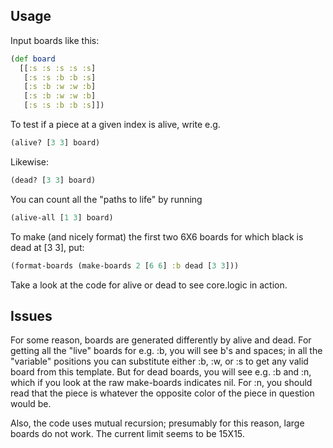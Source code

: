 Usage
----

Input boards like this:

```clojure
(def board 
  [[:s :s :s :s :s]
   [:s :s :b :b :s]
   [:s :b :w :w :b]
   [:s :b :w :w :b]
   [:s :s :b :b :s]])
```

To test if a piece at a given index is alive, write e.g.

```clojure
(alive? [3 3] board)
```

Likewise:

```clojure
(dead? [3 3] board)
```

You can count all the "paths to life" by running

```clojure
(alive-all [1 3] board)
```

To make (and nicely format) the first two 6X6 boards for which black is dead at [3 3], put:

```clojure
(format-boards (make-boards 2 [6 6] :b dead [3 3]))
```

Take a look at the code for alive or dead to see core.logic in action.

Issues
---- 

For some reason, boards are generated differently by alive and dead.  For getting all the "live" boards for e.g. :b, you will see b's and spaces; in all the "variable" positions you can substitute either :b, :w, or :s to get any valid board from this template.  But for dead boards, you will see e.g. :b and :n, which if you look at the raw make-boards indicates nil.  For :n, you should read that the piece is whatever the opposite color of the piece in question would be.

Also, the code uses mutual recursion; presumably for this reason, large boards do not work.  The current limit seems to be 15X15.
